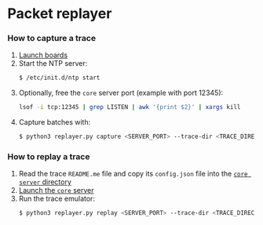 # Packet replayer

### How to capture a trace
1. [Launch boards](../../../board/followifier/README.md)
1. Start the NTP server:
    ```bash
    $ /etc/init.d/ntp start
    ```
1. Optionally, free the `core` server port (example with port 12345):
    ```bash
   lsof -i tcp:12345 | grep LISTEN | awk '{print $2}' | xargs kill
   ```
1. Capture batches with:
    ```bash
    $ python3 replayer.py capture <SERVER_PORT> --trace-dir <TRACE_DIRECTORY>
    ```

### How to replay a trace
1. Read the trace `README.me` file and copy its `config.json` file into the [`core server` directory](../../server)
1. [Launch the `core` server](../../server/README.md#launch-the-core-server)
1. Run the trace emulator:
    ```bash
    $ python3 replayer.py replay <SERVER_PORT> --trace-dir <TRACE_DIRECTORY> --num-timeslots <NUMBER_OF_TIMESLOTS_IN_TRACE_DIR>
    ```
